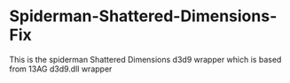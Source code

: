 # Spiderman-Shattered-Dimensions-Fix
This is the spiderman Shattered Dimensions d3d9 wrapper which is based from 13AG d3d9.dll wrapper
